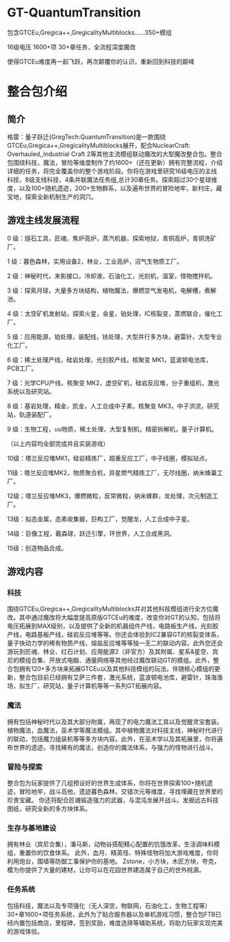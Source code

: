 # GT-QuantumTransition

包含GTCEu,Gregica++,GregicalityMultiblocks......350+模组

16级电压 1600+项 30+章任务，全流程深度魔改

使得GTCEu难度再一起飞跃，再次颠覆你的认识，重新回到科技的巅峰

# 整合包介绍

## 简介

格雷：量子跃迁(GregTech:QuantumTransition)是一款围绕GTCEu,Gregica++,GregicalityMultiblocks展开，配合NuclearCraft: Overhauled,,Industrial Craft 2等其他主流模组联动魔改的大型魔改整合包。整合包围绕科技，魔法，冒险等维度制作了约1600+（还在更新）拥有完整流程，介绍详细的任务，将完全覆盖你的整个游戏阶段。你将在游戏里研究16级电压的主线科技，8级支线科技，4条并联魔法任务组,总计30章任务。探索超过30个星球维度，以及100+随机遗迹，200+生物群系，以及遍布世界的冒险地牢，新村庄，藏宝地，探索全新机制生产的洞穴。

## 游戏主线发展流程
0 级：燧石工具，匠魂，焦炉高炉，蒸汽机器，探索地狱，青铜高炉，青铜洗矿厂。

1 级：暮色森林，实用设备2，林业，工业高炉，沼气生物质工厂。

2 级：神秘时代，末影接口，冷却液，石油化工，光刻机，温室，怪物搅拌机。

3 级：探索月球，大量多方块结构，植物魔法，爆燃空气发电机，电解槽，煮解池。

4 级：太空矿机发射站，探索火星，金星，铂处理，IC核裂变，蒸燃联合，催化工厂。

5 级：应用能源，铂处理，装配线，铱处理，大型并行多方块，避雷针，大型专业化工厂。

6 级：稀土处理产线，硅岩处理，光刻胶产线，核聚变 MK1，蓝波顿电池库，PCB工厂。

7 级：光学CPU产线，核聚变 MK2，虚空矿机，硅岩反应堆，分子重组机，激光系统以及研究站。

8 级：基岩处理，精金，凯金，人工合成中子素，核聚变 MK3，中子洪流，研究站，轨道装配厂。

9 级：生物工程，uu物质，稀土处理，大型复制机，精密拆解机，量子计算机。

（以上内容均全部完成并且实装游戏）

10级：塔兰反应堆MK1，硅岩精炼厂，超重反应工厂，中子线圈，模拟站点。

11级：塔兰反应堆MK2，物质聚合机，异星燃气精炼工厂，无尽线圈，纳米蜂巢工厂。

12级；塔兰反应堆MK3，爆燃微粒，反常微粒，纳米蜂群，龙处理，次元制造工厂。

13级：拟态金属，态素收集器，巨构工厂，觉醒龙，人工合成中子星。

14级：巨像工程，戴森球，跃迁引擎，环世界，人工合成黑洞。

15级：创造物品合成。

## 游戏内容
### 科技
围绕GTCEu,Gregica++,GregicalityMultiblocks并对其他科技模组进行全方位魔改。其中通过魔改将大幅度提高原版GTCEu的难度，改变你对GT的认知，包括将电压拓展到MAX级别，以及提供了全新的机器组件产线，电路板生产线，光刻胶产线，电路基板产线，硅岩反应堆等等。你还会体验到IC2兼容GT的核裂变体系，量子快动力学的稀有物质产线，熔盐反应堆等等独一无二的联动内容。此外您还会游玩到匠魂、林业、红石计划、应用能源2（非官方）及其附属、星系&星空、宾尼的模组合集、开放式电脑、通量网络等其他经过魔改联动GT的模组。此外，整合包拥有120+多方块来拓展GTCEu以及其他科技模组的玩法。伴随核心模组的更新，整合包目前已经拥有艾萨三件套，激光系统，蓝波顿电池库，避雷针，珠海渔场，拟生厂，研究站，量子计算机等等一系列GT拓展内容。
### 魔法
拥有包括神秘时代以及其大部分附属，再现了的电力魔法工具以及觉醒灵宝套装。植物魔法，血魔法，巫术学等魔法模组。其中植物魔法对科技主线，神秘时代进行的联动，包括魔力组装机等等多方块内容。此外，在巫术学以及其拓展里，你将遍布世界的遗迹，寻找稀有的魔法，创造你的魔法体系，与强力的怪物进行战斗。
### 冒险与探索
整合包为玩家提供了几组预设好的世界生成体系，你将在世界探索100+随机遗迹，冒险地牢，战斗高他，遗迹暮色森林，交错次元等维度，寻找埋藏在世界里的珍贵宝藏。
你还将配合匠魂锻造强力的武器，与混沌龙展开战斗。发掘远古科技图纸，研究全新的多方块体系。
### 生存与基地建设
拥有林业（宾尼合集），潘马斯，动物谷搭配精心配置的饥饿改革，生活调味料模组，重置你的饮食体系。
此外，血月、精英怪、特殊怪物将加大游戏难度，你将利用炮台，围墙等防御工事保护你的基地。
Zstone，小方块，木匠方块，夸克，樱为你提供了大量的建材，让你可以在花园世界建造属于自己的世外桃源。
### 任务系统
包括科技，魔法以及专项强化（无人深空，物联网，石油化工，生物工程等）30+章1600+项任务系统，此外为了贴合服务器以及单机游戏习惯，整合包FTB已经内置包括商店，里程碑，签到奖励，难度选择等辅助系统，将助力玩家实现完美的游戏体验。
